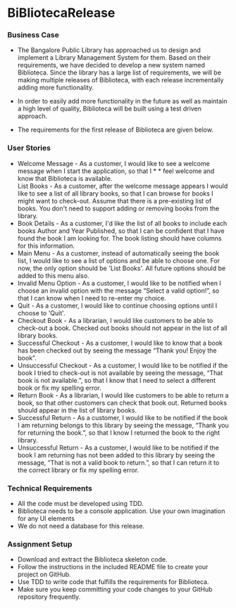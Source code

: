 # BiBliotecaRelease
### Business Case
* The Bangalore Public Library has approached us to design and implement a Library Management System for them. Based on their requirements, we have decided to develop a new system named Biblioteca. Since the library has a large list of requirements, we will be making multiple releases of Biblioteca, with each release incrementally adding more functionality. 

* In order to easily add more functionality in the future as well as maintain a high level of quality, Biblioteca will be built using a test driven approach.

* The requirements for the first release of Biblioteca are given below.

### User Stories
* Welcome Message  - As a customer, I would like to see a welcome message when I start the application, so that I * * feel welcome and know that Biblioteca is available.  
List Books - As a customer, after the welcome message appears I would like to see a list of all library books, so that I can browse for books I might want to check-out. Assume that there is a pre-existing list of books. You don't need to support adding or removing books from the library.
* Book Details - As a customer, I'd like the list of all books to include each books Author and Year Published, so that I can be confident that I have found the book I am looking for. The book listing should have columns for this information.  
* Main Menu  - As a customer, instead of automatically seeing the book list, I would like to see a list of options and be able to choose one. For now, the only option should be 'List Books'. All future options should be added to this menu also.  
* Invalid Menu Option - As a customer, I would like to be notified when I choose an invalid option with the message “Select a valid option!”, so that I can know when I need to re-enter my choice.  
* Quit - As a customer, I would like to continue choosing options until I choose to 'Quit'.  
* Checkout Book - As a librarian, I would like customers to be able to check-out a book. Checked out books should not appear in the list of all library books.  
* Successful Checkout - As a customer, I would like to know that a book has been checked out by seeing the message “Thank you! Enjoy the book”.  
* Unsuccessful Checkout - As a customer, I would like to be notified if the book I tried to check-out is not available by seeing the message, “That book is not available.”, so that I know that I need to select a different book or fix my spelling error.  
* Return Book - As a librarian, I would like customers to be able to return a book, so that other customers can check that book out. Returned books should appear in the list of library books.  
* Successful Return - As a customer, I would like to be notified if the book I am returning belongs to this library by seeing the message, “Thank you for returning the book.”, so that I know I returned the book to the right library.  
* Unsuccessful Return - As a customer, I would like to be notified if the book I am returning has not been added to this library by seeing the message, “That is not a valid book to return.”, so that I can return it to the correct library or fix my spelling error.  
### Technical Requirements  
* All the code must be developed using TDD.
* Biblioteca needs to be a console application. Use your own imagination for any UI elements  
* We do not need a database for this release.  
### Assignment Setup  
* Download and extract the Biblioteca skeleton code.  
* Follow the instructions in the included README file to create your project on GitHub.   
* Use TDD to write code that fulfills the requirements for Biblioteca.  
* Make sure you keep committing your code changes to your GitHub repository frequently.  

